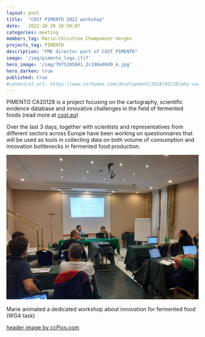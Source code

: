 ```yaml
---
layout: post
title:  "COST PIMENTO 2022 workshop"
date:   2022-10-28 10:50:07
categories: meeting
members_tag: Marie-Christine Champomier-Vergès
projects_tag: PIMENTO
description: "FME director part of COST PIMENTO"
image: '/img/pimento_logo.jfif'
hero_image: '/img/7975205041_2c198e09d9_k.jpg'
hero_darken: true
published: true
#canonical_url: https://www.csrhymes.com/development/2018/05/28/why-use-a-static-site-generator.html
---
```


PIMENTO CA20128 is a project focusing on the cartography, scientific evidence database and innovative challenges in the field of fermented foods (read more at [cost.eu](https://www.cost.eu/actions/CA20128/))

Over the last 3 days, together with scientists and representatives from different sectors across Europe have been working on questionnaires that will be used as tools in collecting data on both volume of consumption and innovation bottlenecks in fermented food production.


![](/img/marie_pimento.jfif)


Marie animated a dedicated workshop about innovation for fermented food (WG4 task)


[header image by ccPixs.com](www.ccPixs.com)
